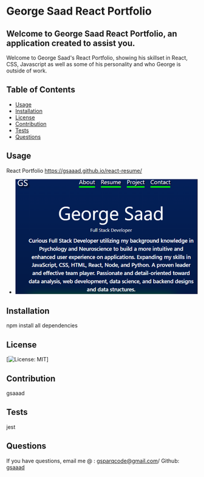 # George Saad React Portfolio

## Welcome to George Saad React Portfolio, an application created to assist you.

Welcome to George Saad's React Portfolio, showing his skillset in React, CSS, Javascript as well as some of his personality and who George is outside of work.

## Table of Contents

- [Usage](#usage)
- [Installation](#installation)
- [License](#license)
- [Contribution](#contribution)
- [Tests](#tests)
- [Questions](#questions)

## Usage

React Portfolio
https://gsaaad.github.io/react-resume/

- ![Screenshot](./src/assets/img/Portfolio_Preview.png)

## Installation

npm install all dependencies

## License

[![License: MIT](https://img.shields.io/badge/License-MIT-yellow)]

## Contribution

gsaaad

## Tests

jest

## Questions

If you have questions, email me @ : gsparqcode@gmail.com/ Github: [gsaaad](https://github.com/gsaaad)
